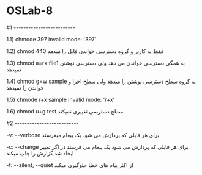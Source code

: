 # OSLab-8

#1 -------------------------

1.1)
chmode 397 
invalid mode: '397'

1.2)
chmod 440
فقط به کاربر و گروه دسترسی خواندن فایل را میدهد

1.3)
chmod a=rx file1
به همگی دسترسی خواندن می دهد ولی دسترسی نوشتن نمیدهد

1.4)
chmod g=w sample
به گروه سطح دسترسی نوشتن را میدهد ولی سطح اجرا و خواندن را نمیدهد

1.5)
chmode r+x sample 
invalid mode: 'r+x'

1.6)
chmod u+g test
سطح دسترسی تغییری نمیکند

#2 --------------------------

-v: --verbose 
برای هر فایلی که پردازش می شود یک پیغام میفرستد

-c: --change 
برای هر فایلی که پردازش می شود یک پیغام می فرستد در اگر تغییر ایجاد شد گزارش را چاپ میکند

-f: --silent, --quiet
از اکثر پیام های خطا جلوگیری میکند 
